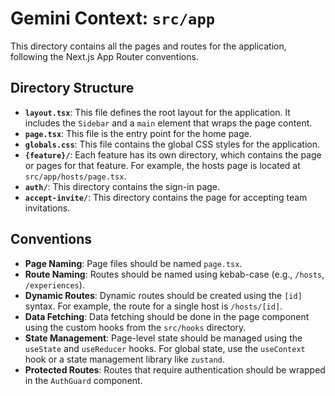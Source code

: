 # Gemini Context: `src/app`

This directory contains all the pages and routes for the application, following the Next.js App Router conventions.

## Directory Structure

-   **`layout.tsx`**: This file defines the root layout for the application. It includes the `Sidebar` and a `main` element that wraps the page content.
-   **`page.tsx`**: This file is the entry point for the home page.
-   **`globals.css`**: This file contains the global CSS styles for the application.
-   **`{feature}/`**: Each feature has its own directory, which contains the page or pages for that feature. For example, the hosts page is located at `src/app/hosts/page.tsx`.
-   **`auth/`**: This directory contains the sign-in page.
-   **`accept-invite/`**: This directory contains the page for accepting team invitations.

## Conventions

-   **Page Naming**: Page files should be named `page.tsx`.
-   **Route Naming**: Routes should be named using kebab-case (e.g., `/hosts`, `/experiences`).
-   **Dynamic Routes**: Dynamic routes should be created using the `[id]` syntax. For example, the route for a single host is `/hosts/[id]`.
-   **Data Fetching**: Data fetching should be done in the page component using the custom hooks from the `src/hooks` directory.
-   **State Management**: Page-level state should be managed using the `useState` and `useReducer` hooks. For global state, use the `useContext` hook or a state management library like `zustand`.
-   **Protected Routes**: Routes that require authentication should be wrapped in the `AuthGuard` component.
